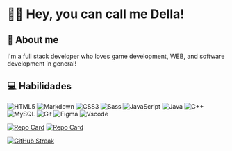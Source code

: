 
# 👨‍💻 Hey, you can call me Della!


## 🧒 About me
I'm a full stack developer who loves game development, WEB, and software development in general!

## 💻 Habilidades
![HTML5](https://img.shields.io/badge/HTML5-E34F26?style=for-the-badge&logo=html5&logoColor=white)
![Markdown](https://img.shields.io/badge/Markdown-000?style=for-the-badge&logo=markdown)
![CSS3](https://img.shields.io/badge/CSS3-1572B6?style=for-the-badge&logo=css3&logoColor=white)
![Sass](https://img.shields.io/badge/Sass-000?style=for-the-badge&logo=sass)
![JavaScript](https://img.shields.io/badge/JavaScript-F7DF1E?style=for-the-badge&logo=javascript&logoColor=black)
![Java](https://img.shields.io/badge/java-%23ED8B00.svg?style=for-the-badge&logo=openjdk&logoColor=white)
![C++](https://img.shields.io/badge/C%2B%2B-00599C?style=for-the-badge&logo=c%2B%2B&logoColor=white)
![MySQL](https://img.shields.io/badge/MySQL-00000F?style=for-the-badge&logo=mysql&logoColor=white)
![Git](https://img.shields.io/badge/GIT-E44C30?style=for-the-badge&logo=git&logoColor=white)
![Figma](https://img.shields.io/badge/Figma-696969?style=for-the-badge&logo=figma&logoColor=figma)
![Vscode](https://img.shields.io/badge/Vscode-007ACC?style=for-the-badge&logo=visual-studio-code&logoColor=white)


[![Repo Card](https://github-readme-stats.vercel.app/api/pin/?username=IamD3lla&repo=Shelf-Game&bg_color=000&border_color=9a0eea&show_icons=true&icon_color=d725de&title_color=9a0eea&text_color=FFF)](https://github.com/IamD3lla/Shelf-Game)
[![Repo Card](https://github-readme-stats.vercel.app/api/pin/?username=IamD3lla&repo=miniZelda&bg_color=000&border_color=9a0eea&show_icons=true&icon_color=fb7d07&title_color=fb7d07&text_color=FFF)](https://github.com/IamD3lla/miniZelda)



[![GitHub Streak](https://streak-stats.demolab.com/?user=IamD3lla&theme=midnight-purple&background=000&border=9a0eea&dates=FFF)](https://git.io/streak-stats)
